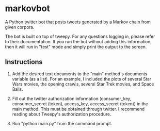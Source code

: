 # markovbot
A Python twitter bot that posts tweets generated by a Markov chain from given corpora.

The bot is built on top of tweepy. For any questions logging in, please refer to their documentation. If you
run the bot without adding this information, then it will run in "test" mode and simply print the output to the screen.

## Instructions
1) Add the desired text documents to the "main" method's documents variable (as a list). For an example, I included
the plots of several Star Wars movies, the opening crawls, several Star Trek movies, and Space Balls.

2) Fill out the twitter authorization information (consumer_key, consumer_secret (token), access_key, access_secret (token))
in the main method. This must be obtained through twitter. I recommend reading about Tweepy's authorization procedure.

3) Run "python main.py" from the command prompt.
